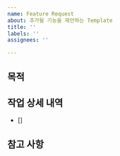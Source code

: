 ```yaml
---
name: Feature Request
about: 추가될 기능을 제안하는 Template
title: ''
labels: ''
assignees: ''

---
```


## 목적

<!-- 해당 Issue를 통해 개발할 것이 "무엇"인지 명확하고 간결하게 적어주세요. -->

## 작업 상세 내역

<!-- 해당 Issue를 통해 해결할 것을 상세하게 적어주세요. -->

- []

## 참고 사항

<!-- 해당 Issue를 해결하기 위해 참고할 수 있는 것을 자유롭게 적어주세요. -->